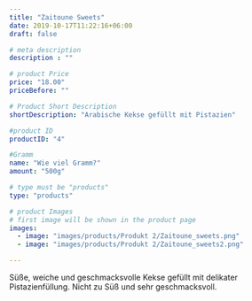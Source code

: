 ```yaml
---
title: "Zaitoune Sweets"
date: 2019-10-17T11:22:16+06:00
draft: false

# meta description
description : ""

# product Price
price: "18.00"
priceBefore: ""

# Product Short Description
shortDescription: "Arabische Kekse gefüllt mit Pistazien"

#product ID
productID: "4"

#Gramm
name: "Wie viel Gramm?"
amount: "500g"

# type must be "products"
type: "products"

# product Images
# first image will be shown in the product page
images:
  - image: "images/products/Produkt 2/Zaitoune_sweets.png"
  - image: "images/products/Produkt 2/Zaitoune_sweets2.png"

---
```

Süße, weiche und geschmacksvolle Kekse gefüllt mit delikater Pistazienfüllung. Nicht zu Süß und sehr geschmacksvoll.